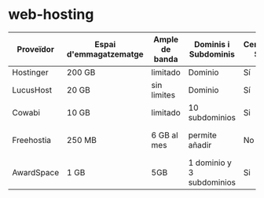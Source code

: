 # web-hosting
| Proveïdor      | Espai d'emmagatzematge | Ample de banda | Dominis i Subdominis | Certificat SSL | Publicitat | Altres Característiques        |
|--------------------|--------------------------------------|-------------------------|---------------------------------|----------------------|---------------|--------------------------------|
| Hostinger        |200 GB                                 | limitado                | Dominio                          |Sí                       | No            | 100 websites                 |
| LucusHost      | 20 GB                                  | sin limites             | Dominio                          | Sí                      | No            | Staging gratuito             |
| Cowabi           | 10 GB                                  | limitado                | 10 subdominios              | Si                      | no             | 30 días de backup         |
| Freehostia      | 250 MB                                |  6 GB al mes       | permite añadir                 | No                    | no             | Paginas estaticas pequeñas|
| AwardSpace   | 1 GB                                  | 5GB                       | 1 dominio y 3 subdominios| Si                   | no             |  Páginas básicas moderadas  |
